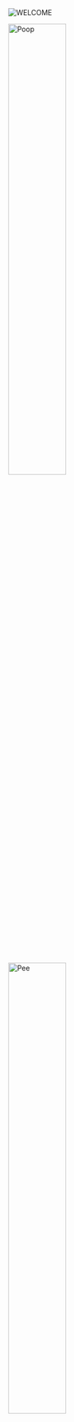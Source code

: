 <img src="https://github.com/XT3RM1NATOR/XT3RM1NATOR/assets/115317256/9a37d2e4-f495-4ab6-945c-d0788f7feaf1" alt="WELCOME">
<p>
  <img src="https://github.com/XT3RM1NATOR/XT3RM1NATOR/assets/115317256/cc193011-2da6-4894-9c93-2cae667eadd8" width=48% alt="Poop">
  &nbsp;&nbsp;&nbsp;
  &nbsp;&nbsp;
  <img src="https://github.com/XT3RM1NATOR/XT3RM1NATOR/assets/115317256/9fb5a4f5-7d53-4577-aabe-20e4e044c10a" width=48% alt="Pee">
</p>
